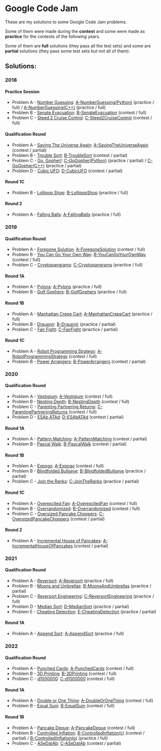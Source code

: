 # Google Code Jam

These are my solutions to some Google Code Jam problems.

Some of them were made during the **contest** and some were made as **practice** for the contests of the following years.

Some of them are **full** solutions (they pass all the test sets) and some are **partial** solutions (they pass some test sets but not all of them).

## Solutions:

### 2018

#### Practice Session

- Problem A - [Number Guessing]: [A-NumberGuessing(Python)] (practice / full) / [A-NumberGuessing(C++)] (practice / full)
- Problem B - [Senate Evacuation]: [B-SenateEvacuation] (contest / full)
- Problem C - [Steed 2 Cruise Control]: [C-Steed2CruiseControl] (contest / full)

[Number Guessing]:https://codingcompetitions.withgoogle.com/codejam/round/0000000000000130/0000000000000523
[Senate Evacuation]:https://codingcompetitions.withgoogle.com/codejam/round/0000000000000130/00000000000004c0
[Steed 2 Cruise Control]:https://codingcompetitions.withgoogle.com/codejam/round/0000000000000130/0000000000000524

[A-NumberGuessing(Python)]:2018/PracticeSession/A-NumberGuessing.py
[A-NumberGuessing(C++)]:2018/PracticeSession/A-NumberGuessing.cpp
[B-SenateEvacuation]:2018/PracticeSession/B-SenateEvacuation.cpp
[C-Steed2CruiseControl]:2018/PracticeSession/C-Steed2CruiseControl.cpp

#### Qualification Round

- Problem A - [Saving The Universe Again]: [A-SavingTheUniverseAgain] (contest / partial)
- Problem B - [Trouble Sort]: [B-TroubleSort] (contest / partial)
- Problem C - [Go, Gopher!]: [C-GoGopher(Python)] (practice / partial) / [C-GoGopher(C++)] (practice / partial)
- Problem D - [Cubic UFO]: [D-CubicUFO] (contest / partial)

[Saving The Universe Again]:https://codingcompetitions.withgoogle.com/codejam/round/00000000000000cb/0000000000007966
[Trouble Sort]:https://codingcompetitions.withgoogle.com/codejam/round/00000000000000cb/00000000000079cb
[Go, Gopher!]:https://codingcompetitions.withgoogle.com/codejam/round/00000000000000cb/0000000000007a30
[Cubic UFO]:https://codingcompetitions.withgoogle.com/codejam/round/00000000000000cb/00000000000079cc

[A-SavingTheUniverseAgain]:2018/QualificationRound/A-SavingTheUniverseAgain.cpp
[B-TroubleSort]:2018/QualificationRound/B-TroubleSort.cpp
[C-GoGopher(Python)]:2018/QualificationRound/C-GoGopher.py
[C-GoGopher(C++)]:2018/QualificationRound/C-GoGopher.cpp
[D-CubicUFO]:2018/QualificationRound/D-CubicUFO.cpp

#### Round 1C

- Problem B - [Lollipop Shop]: [B-LollipopShop] (practice / full)

[Lollipop Shop]:https://codingcompetitions.withgoogle.com/codejam/round/0000000000007765/000000000003e068

[B-LollipopShop]:2018/Round1C/B-LollipopShop.py

#### Round 2

- Problem A - [Falling Balls]: [A-FallingBalls] (practice / full)

[Falling Balls]:https://codingcompetitions.withgoogle.com/codejam/round/0000000000007706/00000000000459f2

[A-FallingBalls]:2018/Round2/A-FallingBalls.cpp

### 2019

#### Qualification Round

- Problem A - [Foregone Solution]: [A-ForegoneSolution] (contest / full)
- Problem B - [You Can Go Your Own Way]: [B-YouCanGoYourOwnWay] (contest / full)
- Problem C - [Cryptopangrams]: [C-Cryptopangrams] (practice / full)

[Foregone Solution]:https://codingcompetitions.withgoogle.com/codejam/round/0000000000051705/0000000000088231
[You Can Go Your Own Way]:https://codingcompetitions.withgoogle.com/codejam/round/0000000000051705/00000000000881da
[Cryptopangrams]:https://codingcompetitions.withgoogle.com/codejam/round/0000000000051705/000000000008830b

[A-ForegoneSolution]:2019/QualificationRound/A-ForegoneSolution.cpp
[B-YouCanGoYourOwnWay]:2019/QualificationRound/B-YouCanGoYourOwnWay.cpp
[C-Cryptopangrams]:2019/QualificationRound/C-Cryptopangrams.py

#### Round 1A

- Problem A - [Pylons]: [A-Pylons] (practice / full)
- Problem B - [Golf Gophers]: [B-GolfGophers] (practice / full)

[Pylons]:https://codingcompetitions.withgoogle.com/codejam/round/0000000000051635/0000000000104e03
[Golf Gophers]:https://codingcompetitions.withgoogle.com/codejam/round/0000000000051635/0000000000104f1a

[A-Pylons]:2019/Round1A/A-Pylons.cpp
[B-GolfGophers]:2019/Round1A/B-GolfGophers.cpp

#### Round 1B

- Problem A - [Manhattan Crepe Cart]: [A-ManhattanCrepeCart] (practice / full)
- Problem B - [Draupnir]: [B-Draupnir] (practice / partial)
- Problem C - [Fair Fight]: [C-FairFight] (practice / partial)

[Manhattan Crepe Cart]:https://codingcompetitions.withgoogle.com/codejam/round/0000000000051706/000000000012295c
[Draupnir]:https://codingcompetitions.withgoogle.com/codejam/round/0000000000051706/0000000000122837
[Fair Fight]:https://codingcompetitions.withgoogle.com/codejam/round/0000000000051706/0000000000122838

[A-ManhattanCrepeCart]:2019/Round1B/A-ManhattanCrepeCart.cpp
[B-Draupnir]:2019/Round1B/B-Draupnir.cpp
[C-FairFight]:2019/Round1B/C-FairFight.cpp

#### Round 1C

- Problem A - [Robot Programming Strategy]: [A-RobotProgrammingStrategy] (contest / full)
- Problem B - [Power Arrangers]: [B-PowerArrangers] (contest / partial)

[Robot Programming Strategy]:https://codingcompetitions.withgoogle.com/codejam/round/00000000000516b9/0000000000134c90
[Power Arrangers]:https://codingcompetitions.withgoogle.com/codejam/round/00000000000516b9/0000000000134e91

[A-RobotProgrammingStrategy]:2019/Round1C/A-RobotProgrammingStrategy.cpp
[B-PowerArrangers]:2019/Round1C/B-PowerArrangers.cpp

### 2020

#### Qualification Round

- Problem A - [Vestigium]: [A-Vestigium] (contest / full)
- Problem B - [Nesting Depth]: [B-NestingDepth] (contest / full)
- Problem C - [Parenting Partnering Returns]: [C-ParentingPartneringReturns] (contest / full)
- Problem D - [ESAb ATAd]: [D-ESAbATAd] (contest / partial)

[Vestigium]:https://codingcompetitions.withgoogle.com/codejam/round/000000000019fd27/000000000020993c
[Nesting Depth]:https://codingcompetitions.withgoogle.com/codejam/round/000000000019fd27/0000000000209a9f
[Parenting Partnering Returns]:https://codingcompetitions.withgoogle.com/codejam/round/000000000019fd27/000000000020bdf9
[ESAb ATAd]:https://codingcompetitions.withgoogle.com/codejam/round/000000000019fd27/0000000000209a9e

[A-Vestigium]:2020/QualificationRound/A-Vestigium.cpp
[B-NestingDepth]:2020/QualificationRound/B-NestingDepth.cpp
[C-ParentingPartneringReturns]:2020/QualificationRound/C-ParentingPartneringReturns.cpp
[D-ESAbATAd]:2020/QualificationRound/D-ESAbATAd.cpp

#### Round 1A

- Problem A - [Pattern Matching]: [A-PatternMatching] (contest / partial)
- Problem B - [Pascal Walk]: [B-PascalWalk] (contest / partial)

[Pattern Matching]:https://codingcompetitions.withgoogle.com/codejam/round/000000000019fd74/00000000002b3034
[Pascal Walk]:https://codingcompetitions.withgoogle.com/codejam/round/000000000019fd74/00000000002b1353

[A-PatternMatching]:2020/Round1A/A-PatternMatching.cpp
[B-PascalWalk]:2020/Round1A/B-PascalWalk.cpp

#### Round 1B

- Problem A - [Expogo]: [A-Expogo] (contest / full)
- Problem B - [Blindfolded Bullseye]: [B-BlindfoldedBullseye] (practice / partial)
- Problem C - [Join the Ranks]: [C-JoinTheRanks] (practice / partial)

[Expogo]:https://codingcompetitions.withgoogle.com/codejam/round/000000000019fef2/00000000002d5b62
[Blindfolded Bullseye]:https://codingcompetitions.withgoogle.com/codejam/round/000000000019fef2/00000000002d5b63
[Join the Ranks]:https://codingcompetitions.withgoogle.com/codejam/round/000000000019fef2/00000000002d5b64

[A-Expogo]:2020/Round1B/A-Expogo.cpp
[B-BlindfoldedBullseye]:2020/Round1B/B-BlindfoldedBullseye.cpp
[C-JoinTheRanks]:2020/Round1B/C-JoinTheRanks.cpp

#### Round 1C

- Problem A - [Overexcited Fan]: [A-OverexcitedFan] (contest / full)
- Problem B - [Overrandomized]: [B-Overrandomized] (contest / full)
- Problem C - [Oversized Pancake Choppers]: [C-OversizedPancakeChoppers] (contest / partial)

[Overexcited Fan]:https://codingcompetitions.withgoogle.com/codejam/round/000000000019fef4/0000000000317409
[Overrandomized]:https://codingcompetitions.withgoogle.com/codejam/round/000000000019fef4/00000000003179a1
[Oversized Pancake Choppers]:https://codingcompetitions.withgoogle.com/codejam/round/000000000019fef4/00000000003172d1

[A-OverexcitedFan]:2020/Round1C/A-OverexcitedFan.cpp
[B-Overrandomized]:2020/Round1C/B-Overrandomized.cpp
[C-OversizedPancakeChoppers]:2020/Round1C/C-OversizedPancakeChoppers.cpp

#### Round 2

- Problem A - [Incremental House of Pancakes]: [A-IncrementalHouseOfPancakes] (contest / partial)

[Incremental House of Pancakes]:https://codingcompetitions.withgoogle.com/codejam/round/000000000019ffb9/00000000003384ea

[A-IncrementalHouseOfPancakes]:2020/Round2/A-IncrementalHouseOfPancakes.cpp

### 2021

#### Qualification Round

- Problem A - [Reversort]: [A-Reversort] (practice / full)
- Problem B - [Moons and Umbrellas]: [B-MoonsAndUmbrellas] (practice / partial)
- Problem C - [Reversort Engineering]: [C-ReversortEngineering] (practice / full)
- Problem D - [Median Sort]: [D-MedianSort] (practice / partial)
- Problem E - [Cheating Detection]: [E-CheatingDetection] (practice / partial)

[Reversort]:https://codingcompetitions.withgoogle.com/codejam/round/000000000043580a/00000000006d0a5c
[Moons and Umbrellas]:https://codingcompetitions.withgoogle.com/codejam/round/000000000043580a/00000000006d1145
[Reversort Engineering]:https://codingcompetitions.withgoogle.com/codejam/round/000000000043580a/00000000006d12d7
[Median Sort]:https://codingcompetitions.withgoogle.com/codejam/round/000000000043580a/00000000006d1284
[Cheating Detection]:https://codingcompetitions.withgoogle.com/codejam/round/000000000043580a/00000000006d1155

[A-Reversort]:2021/QualificationRound/A-Reversort.py
[B-MoonsAndUmbrellas]:2021/QualificationRound/B-MoonsAndUmbrellas.py
[C-ReversortEngineering]:2021/QualificationRound/C-ReversortEngineering.py
[D-MedianSort]:2021/QualificationRound/D-MedianSort.py
[E-CheatingDetection]:2021/QualificationRound/E-CheatingDetection.py

#### Round 1A

- Problem A - [Append Sort]: [A-AppendSort] (practice / full)

[Append Sort]:https://codingcompetitions.withgoogle.com/codejam/round/000000000043585d/00000000007549e5

[A-AppendSort]:2021/Round1A/A-AppendSort.py

### 2022

#### Qualification Round

- Problem A - [Punched Cards]: [A-PunchedCards] (contest / full)
- Problem B - [3D Printing]: [B-3DPrinting] (contest / full)
- Problem C - [d1000000]: [C-d1000000] (contest / full)

[Punched Cards]:https://codingcompetitions.withgoogle.com/codejam/round/0000000000876ff1/0000000000a4621b
[3D Printing]:https://codingcompetitions.withgoogle.com/codejam/round/0000000000876ff1/0000000000a4672b
[d1000000]:https://codingcompetitions.withgoogle.com/codejam/round/0000000000876ff1/0000000000a46471

[A-PunchedCards]:2022/QualificationRound/A-PunchedCards.cpp
[B-3DPrinting]:2022/QualificationRound/B-3DPrinting.py
[C-d1000000]:2022/QualificationRound/C-d1000000.py

#### Round 1A

- Problem A - [Double or One Thing]: [A-DoubleOrOneThing] (contest / full)
- Problem B - [Equal Sum]: [B-EqualSum] (contest / full)

[Double or One Thing]:https://codingcompetitions.withgoogle.com/codejam/round/0000000000877ba5/0000000000aa8e9c
[Equal Sum]:https://codingcompetitions.withgoogle.com/codejam/round/0000000000877ba5/0000000000aa8fc1

[A-DoubleOrOneThing]:2022/Round1A/A-DoubleOrOneThing.cpp
[B-EqualSum]:2022/Round1A/B-EqualSum.py

#### Round 1B

- Problem A - [Pancake Deque]: [A-PancakeDeque] (contest / full)
- Problem B - [Controlled Inflation]: [B-ControlledInflation(c)] (contest / partial) / [B-ControlledInflation(p)] (practice / full)
- Problem C - [ASeDatAb]: [C-ASeDatAb] (contest / partial)

[Pancake Deque]:https://codingcompetitions.withgoogle.com/codejam/round/000000000087711b/0000000000acd59d
[Controlled Inflation]:https://codingcompetitions.withgoogle.com/codejam/round/000000000087711b/0000000000accfdb
[ASeDatAb]:https://codingcompetitions.withgoogle.com/codejam/round/000000000087711b/0000000000acd29b

[A-PancakeDeque]:2022/Round1B/A-PancakeDeque.py
[B-ControlledInflation(c)]:2022/Round1B/B-ControlledInflation(c).py
[B-ControlledInflation(p)]:2022/Round1B/B-ControlledInflation(p).py
[C-ASeDatAb]:2022/Round1B/C-ASeDatAb.py
